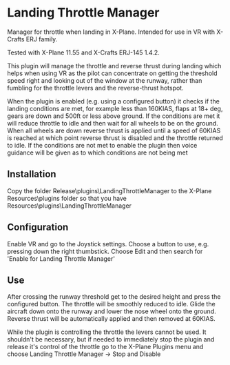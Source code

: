 # Landing Throttle Manager

Manager for throttle when landing in X-Plane. Intended for use in VR with X-Crafts ERJ family.

Tested with X-Plane 11.55 and X-Crafts ERJ-145 1.4.2.

This plugin will manage the throttle and reverse thrust during landing which helps when using VR as the pilot can concentrate on getting the threshold speed right and looking out of the window at the runway, rather than fumbling for the throttle levers and the reverse-thrust hotspot.

When the plugin is enabled (e.g. using a configured button) it checks if the landing conditions are met, for example less than 160KIAS, flaps at 18+ deg, gears are down
and 500ft or less above ground.
If the conditions are met it will reduce throttle to idle and then wait for all wheels to be on the ground.
When all wheels are down reverse thrust is applied until a speed of 60KIAS is reached at which point reverse thrust is disabled and the throttle returned to idle.
If the conditions are not met to enable the plugin then voice guidance will be given as to which conditions are not being met

## Installation

Copy the folder Release\plugins\LandingThrottleManager to the X-Plane Resources\plugins folder so that you have Resources\plugins\LandingThrottleManager

## Configuration

Enable VR and go to the Joystick settings. Choose a button to use, e.g. pressing down the right thumbstick.
Choose Edit and then search for 'Enable for Landing Throttle Manager'

## Use

After crossing the runway threshold get to the desired height and press the configured button. The throttle will be smoothly reduced to idle. Glide the aircraft down onto the runway and lower the nose wheel onto the ground. Reverse thrust will be automatically applied and then removed at 60KIAS.

While the plugin is controlling the throttle the levers cannot be used. It shouldn't be necessary, but if needed to immediately stop the plugin and release it's control of the throttle go to the X-Plane Plugins menu and choose Landing Throttle Manager -> Stop and Disable
